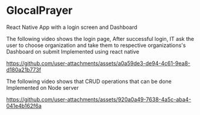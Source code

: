# GlocalPrayer
React Native App with a login screen and Dashboard

The following video shows the login page, After successful login, IT ask the user to choose organization and take them to respective organizations's Dashboard on submit
Implemented using react native

https://github.com/user-attachments/assets/a0a59de3-de94-4c61-9ea8-d180a21b773f

The following video shows that CRUD operations that can be done 
Implemented on Node server

https://github.com/user-attachments/assets/920a0a49-7638-4a5c-aba4-041e4b162f6a

